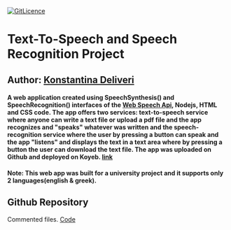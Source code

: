 <a href="https://github.com/konstantinadeliveri/ttsnsprecproj/blob/main/LICENCE">
  <img src="https://gitlicense.com/badge/konstantinadeliveri/ttsnsprecproj" alt="GitLicence">
</a> 

# Text-To-Speech and Speech Recognition Project

## Author: [Konstantina Deliveri](https://github.com/konstantinadeliveri)

#### A web application created using SpeechSynthesis() and SpeechRecognition() interfaces of the [Web Speech Api](https://developer.mozilla.org/en-US/docs/Web/API/Web_Speech_API), Nodejs, HTML and CSS code. The app offers two services: **text-to-speech** service where anyone can write a text file or upload a pdf file and the app recognizes and "speaks" whatever was written and the **speech-recognition** service where the user by pressing a button can speak and the app "listens" and displays the text in a text area where by pressing a button the user can download the text file. The app was uploaded on Github and deployed on Koyeb. [link](https://ttsnsprec-konstantinadeliveri.koyeb.app/)

#### Note: This web app was built for a university project and it supports only 2 languages(english & greek).

## Github Repository
Commented files. [Code](https://github.com/konstantinadeliveri/)

